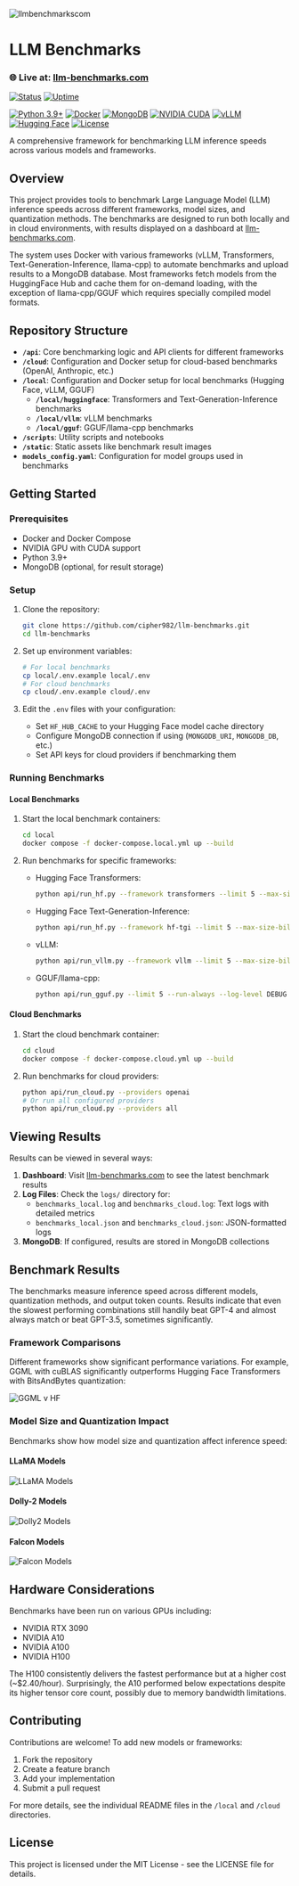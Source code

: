 ![llmbenchmarkscom](https://cronitor.io/badges/G8yp5e/production/VnmBXHNorcpEyvbg9ASvxeGp8zU.svg)

# LLM Benchmarks

### 🌐 Live at: [llm-benchmarks.com](https://llm-benchmarks.com)
[![Status](https://img.shields.io/uptimerobot/status/m797914664-fefc15fb1a5bba071a8a5c91)](https://stats.uptimerobot.com/m797914664-fefc15fb1a5bba071a8a5c91)
[![Uptime](https://img.shields.io/uptimerobot/ratio/30/m797914664-fefc15fb1a5bba071a8a5c91)](https://stats.uptimerobot.com/m797914664-fefc15fb1a5bba071a8a5c91)

[![Python 3.9+](https://img.shields.io/badge/python-3.9+-blue.svg)](https://www.python.org/downloads/)
[![Docker](https://img.shields.io/badge/docker-compose-2496ED.svg?logo=docker&logoColor=white)](https://www.docker.com/)
[![MongoDB](https://img.shields.io/badge/MongoDB-4EA94B.svg?logo=mongodb&logoColor=white)](https://www.mongodb.com/)
[![NVIDIA CUDA](https://img.shields.io/badge/NVIDIA-CUDA-76B900.svg?logo=nvidia&logoColor=white)](https://developer.nvidia.com/cuda-toolkit)
[![vLLM](https://img.shields.io/badge/vLLM-Accelerated_Inference-orange.svg)](https://github.com/vllm-project/vllm)
[![Hugging Face](https://img.shields.io/badge/🤗_Hugging_Face-Transformers-yellow.svg)](https://huggingface.co/docs/transformers/index)
[![License](https://img.shields.io/badge/License-MIT-blue.svg)](LICENSE)

A comprehensive framework for benchmarking LLM inference speeds across various models and frameworks.

## Overview

This project provides tools to benchmark Large Language Model (LLM) inference speeds across different frameworks, model sizes, and quantization methods. The benchmarks are designed to run both locally and in cloud environments, with results displayed on a dashboard at [llm-benchmarks.com](https://llm-benchmarks.com).

The system uses Docker with various frameworks (vLLM, Transformers, Text-Generation-Inference, llama-cpp) to automate benchmarks and upload results to a MongoDB database. Most frameworks fetch models from the HuggingFace Hub and cache them for on-demand loading, with the exception of llama-cpp/GGUF which requires specially compiled model formats.

## Repository Structure

- **`/api`**: Core benchmarking logic and API clients for different frameworks
- **`/cloud`**: Configuration and Docker setup for cloud-based benchmarks (OpenAI, Anthropic, etc.)
- **`/local`**: Configuration and Docker setup for local benchmarks (Hugging Face, vLLM, GGUF)
  - **`/local/huggingface`**: Transformers and Text-Generation-Inference benchmarks
  - **`/local/vllm`**: vLLM benchmarks
  - **`/local/gguf`**: GGUF/llama-cpp benchmarks
- **`/scripts`**: Utility scripts and notebooks
- **`/static`**: Static assets like benchmark result images
- **`models_config.yaml`**: Configuration for model groups used in benchmarks

## Getting Started

### Prerequisites

- Docker and Docker Compose
- NVIDIA GPU with CUDA support
- Python 3.9+
- MongoDB (optional, for result storage)

### Setup

1. Clone the repository:
   ```bash
   git clone https://github.com/cipher982/llm-benchmarks.git
   cd llm-benchmarks
   ```

2. Set up environment variables:
   ```bash
   # For local benchmarks
   cp local/.env.example local/.env
   # For cloud benchmarks
   cp cloud/.env.example cloud/.env
   ```

3. Edit the `.env` files with your configuration:
   - Set `HF_HUB_CACHE` to your Hugging Face model cache directory
   - Configure MongoDB connection if using (`MONGODB_URI`, `MONGODB_DB`, etc.)
   - Set API keys for cloud providers if benchmarking them

### Running Benchmarks

#### Local Benchmarks

1. Start the local benchmark containers:
   ```bash
   cd local
   docker compose -f docker-compose.local.yml up --build
   ```

2. Run benchmarks for specific frameworks:

   - Hugging Face Transformers:
     ```bash
     python api/run_hf.py --framework transformers --limit 5 --max-size-billion 10 --run-always
     ```

   - Hugging Face Text-Generation-Inference:
     ```bash
     python api/run_hf.py --framework hf-tgi --limit 5 --max-size-billion 10 --run-always
     ```

   - vLLM:
     ```bash
     python api/run_vllm.py --framework vllm --limit 5 --max-size-billion 10 --run-always
     ```

   - GGUF/llama-cpp:
     ```bash
     python api/run_gguf.py --limit 5 --run-always --log-level DEBUG
     ```

#### Cloud Benchmarks

1. Start the cloud benchmark container:
   ```bash
   cd cloud
   docker compose -f docker-compose.cloud.yml up --build
   ```

2. Run benchmarks for cloud providers:
   ```bash
   python api/run_cloud.py --providers openai
   # Or run all configured providers
   python api/run_cloud.py --providers all
   ```

## Viewing Results

Results can be viewed in several ways:

1. **Dashboard**: Visit [llm-benchmarks.com](https://llm-benchmarks.com) to see the latest benchmark results
2. **Log Files**: Check the `logs/` directory for:
   - `benchmarks_local.log` and `benchmarks_cloud.log`: Text logs with detailed metrics
   - `benchmarks_local.json` and `benchmarks_cloud.json`: JSON-formatted logs
3. **MongoDB**: If configured, results are stored in MongoDB collections

## Benchmark Results

The benchmarks measure inference speed across different models, quantization methods, and output token counts. Results indicate that even the slowest performing combinations still handily beat GPT-4 and almost always match or beat GPT-3.5, sometimes significantly.

### Framework Comparisons

Different frameworks show significant performance variations. For example, GGML with cuBLAS significantly outperforms Hugging Face Transformers with BitsAndBytes quantization:

![GGML v HF](https://github.com/cipher982/llm-benchmarks/blob/main/static/ggml-hf-llama-compare.png?raw=true)

### Model Size and Quantization Impact

Benchmarks show how model size and quantization affect inference speed:

#### LLaMA Models
![LLaMA Models](https://github.com/cipher982/llm-benchmarks/blob/main/static/llama_compare_size_and_quant_inference.png?raw=true)

#### Dolly-2 Models
![Dolly2 Models](https://github.com/cipher982/llm-benchmarks/blob/main/static/dolly2_compare_size_and_quant_inference.png?raw=true)

#### Falcon Models
![Falcon Models](https://github.com/cipher982/llm-benchmarks/blob/main/static/falcon_compare_quantization_inference.png?raw=true)

## Hardware Considerations

Benchmarks have been run on various GPUs including:
- NVIDIA RTX 3090
- NVIDIA A10
- NVIDIA A100
- NVIDIA H100

The H100 consistently delivers the fastest performance but at a higher cost (~$2.40/hour). Surprisingly, the A10 performed below expectations despite its higher tensor core count, possibly due to memory bandwidth limitations.

## Contributing

Contributions are welcome! To add new models or frameworks:

1. Fork the repository
2. Create a feature branch
3. Add your implementation
4. Submit a pull request

For more details, see the individual README files in the `/local` and `/cloud` directories.

## License

This project is licensed under the MIT License - see the LICENSE file for details.
